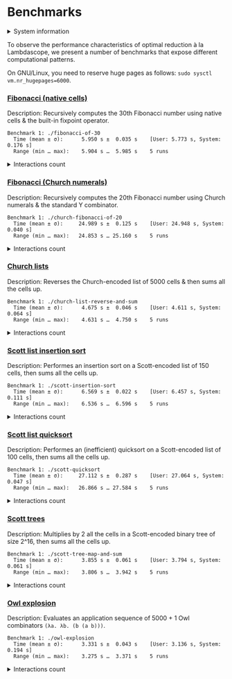 # Benchmarks

<details>
<summary>System information</summary>

```
                          ./+o+-       etiams@etiams
                  yyyyy- -yyyyyy+      OS: Ubuntu 24.04 noble
               ://+//////-yyyyyyo      Kernel: x86_64 Linux 6.8.0-60-generic
           .++ .:/++++++/-.+sss/`      Uptime: 16m
         .:++o:  /++++++++/:--:/-      Packages: 2799
        o:+o+:++.`..```.-/oo+++++/     Shell: bash 5.2.21
       .:+o:+o/.          `+sssoo+/    Resolution: 3840x2400
  .++/+:+oo+o:`             /sssooo.   DE: GNOME 46.7
 /+++//+:`oo+o               /::--:.   WM: Mutter
 \+/+o+++`o++o               ++////.   WM Theme: Adwaita
  .++.o+++oo+:`             /dddhhh.   GTK Theme: Yaru-red [GTK2/3]
       .+.o+oo:.          `oddhhhh+    Icon Theme: Yaru-red
        \+.++o+o``-````.:ohdhhhhh+     Font: Ubuntu Sans Bold 11 @wght=700
         `:o+++ `ohhhhhhhhyo++os:      Disk: 389G / 484G (85%)
           .o:`.syhhhhhhh/.oo++o`      CPU: AMD Ryzen 9 5900HX with Radeon Graphics @ 16x 4.68GHz
               /osyyyyyyo++ooo+++/     GPU: AMD/ATI Cezanne [Radeon Vega Series / Radeon Vega Mobile Series]
                   ````` +oo+++o\:     RAM: 5849MiB / 15388MiB
                          `oo++.
```

</details>

To observe the performance characteristics of optimal reduction à la Lambdascope, we present a number of benchmarks that expose different computational patterns.

On GNU/Linux, you need to reserve huge pages as follows: `sudo sysctl vm.nr_hugepages=6000`.

### [Fibonacci (native cells)](benchmarks/fibonacci-of-30.c)

Description: Recursively computes the 30th Fibonacci number using native cells & the built-in fixpoint operator.

```
Benchmark 1: ./fibonacci-of-30
  Time (mean ± σ):      5.950 s ±  0.035 s    [User: 5.773 s, System: 0.176 s]
  Range (min … max):    5.904 s …  5.985 s    5 runs
```

<details>
<summary>Interactions count</summary>

```
Annihilation interactions: 17108651
Commutation interactions: 116357003
Beta interactions: 31
Native function calls: 12948453
If-then-elses: 4870845
Fixpoints: 31
Total interactions: 151285014
```

</details>

### [Fibonacci (Church numerals)](benchmarks/church-fibonacci-of-20.c)

Description: Recursively computes the 20th Fibonacci number using Church numerals & the standard Y combinator.

```
Benchmark 1: ./church-fibonacci-of-20
  Time (mean ± σ):     24.989 s ±  0.125 s    [User: 24.948 s, System: 0.040 s]
  Range (min … max):   24.853 s … 25.160 s    5 runs
```

<details>
<summary>Interactions count</summary>

```
Annihilation interactions: 20464077
Commutation interactions: 2238539577
Beta interactions: 521833
Native function calls: 0
If-then-elses: 0
Fixpoints: 0
Total interactions: 2259525487
```

</details>

### [Church lists](benchmarks/church-list-reverse-and-sum.c)

Description: Reverses the Church-encoded list of 5000 cells & then sums all the cells up.

```
Benchmark 1: ./church-list-reverse-and-sum
  Time (mean ± σ):      4.675 s ±  0.046 s    [User: 4.611 s, System: 0.064 s]
  Range (min … max):    4.631 s …  4.750 s    5 runs
```

<details>
<summary>Interactions count</summary>

```
Annihilation interactions: 25179997
Commutation interactions: 275405052
Beta interactions: 45004
Native function calls: 10000
If-then-elses: 0
Fixpoints: 0
Total interactions: 300640053
```

</details>

### [Scott list insertion sort](benchmarks/scott-insertion-sort.c)

Description: Performes an insertion sort on a Scott-encoded list of 150 cells, then sums all the cells up.

```
Benchmark 1: ./scott-insertion-sort
  Time (mean ± σ):      6.569 s ±  0.022 s    [User: 6.457 s, System: 0.111 s]
  Range (min … max):    6.536 s …  6.596 s    5 runs
```

<details>
<summary>Interactions count</summary>

```
Annihilation interactions: 64821613
Commutation interactions: 370771136
Beta interactions: 46958
Native function calls: 22650
If-then-elses: 11175
Fixpoints: 452
Total interactions: 435673984
```

</details>

### [Scott list quicksort](benchmarks/scott-quicksort.c)

Description: Performes an (inefficient) quicksort on a Scott-encoded list of 100 cells, then sums all the cells up.

```
Benchmark 1: ./scott-quicksort
  Time (mean ± σ):     27.112 s ±  0.287 s    [User: 27.064 s, System: 0.047 s]
  Range (min … max):   26.866 s … 27.584 s    5 runs
```

<details>
<summary>Interactions count</summary>

```
Annihilation interactions: 104534500
Commutation interactions: 1062496348
Beta interactions: 61814
Native function calls: 20000
If-then-elses: 9900
Fixpoints: 406
Total interactions: 1167122968
```

</details>

### [Scott trees](benchmarks/scott-tree-map-and-sum.c)

Description: Multiplies by 2 all the cells in a Scott-encoded binary tree of size 2^16, then sums all the cells up.

```
Benchmark 1: ./scott-tree-map-and-sum
  Time (mean ± σ):      3.855 s ±  0.061 s    [User: 3.794 s, System: 0.061 s]
  Range (min … max):    3.806 s …  3.942 s    5 runs
```

<details>
<summary>Interactions count</summary>

```
Annihilation interactions: 40861148
Commutation interactions: 234219681
Beta interactions: 1048667
Native function calls: 262142
If-then-elses: 0
Fixpoints: 66
Total interactions: 276391704
```

</details>

### [Owl explosion](benchmarks/owl-explosion.c)

Description: Evaluates an application sequence of 5000 + 1 Owl combinators `(λa. λb. (b (a b)))`.

```
Benchmark 1: ./owl-explosion
  Time (mean ± σ):      3.331 s ±  0.043 s    [User: 3.136 s, System: 0.194 s]
  Range (min … max):    3.275 s …  3.371 s    5 runs
```

<details>
<summary>Interactions count</summary>

```
Annihilation interactions: 24985002
Commutation interactions: 124945006
Beta interactions: 9998
Native function calls: 0
If-then-elses: 0
Fixpoints: 0
Total interactions: 149940006
```

</details>
